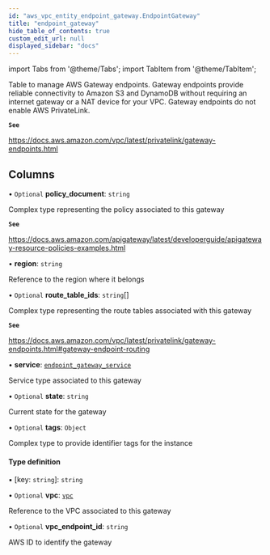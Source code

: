 ```yaml
---
id: "aws_vpc_entity_endpoint_gateway.EndpointGateway"
title: "endpoint_gateway"
hide_table_of_contents: true
custom_edit_url: null
displayed_sidebar: "docs"
---
```


import Tabs from '@theme/Tabs';
import TabItem from '@theme/TabItem';

Table to manage AWS Gateway endpoints.
Gateway endpoints provide reliable connectivity to Amazon S3 and DynamoDB without requiring an internet gateway or a NAT device for your VPC.
Gateway endpoints do not enable AWS PrivateLink.

**`See`**

https://docs.aws.amazon.com/vpc/latest/privatelink/gateway-endpoints.html

## Columns

• `Optional` **policy\_document**: `string`

Complex type representing the policy associated to this gateway

**`See`**

https://docs.aws.amazon.com/apigateway/latest/developerguide/apigateway-resource-policies-examples.html

• **region**: `string`

Reference to the region where it belongs

• `Optional` **route\_table\_ids**: `string`[]

Complex type representing the route tables associated with this gateway

**`See`**

https://docs.aws.amazon.com/vpc/latest/privatelink/gateway-endpoints.html#gateway-endpoint-routing

• **service**: [`endpoint_gateway_service`](../enums/aws_vpc_entity_endpoint_gateway.EndpointGatewayService.md)

Service type associated to this gateway

• `Optional` **state**: `string`

Current state for the gateway

• `Optional` **tags**: `Object`

Complex type to provide identifier tags for the instance

#### Type definition

▪ [key: `string`]: `string`

• `Optional` **vpc**: [`vpc`](aws_vpc_entity_vpc.Vpc.md)

Reference to the VPC associated to this gateway

• `Optional` **vpc\_endpoint\_id**: `string`

AWS ID to identify the gateway
